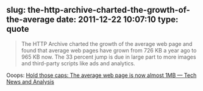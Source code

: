 slug: the-http-archive-charted-the-growth-of-the-average
date: 2011-12-22 10:07:10
type: quote
---

> The HTTP Archive charted the growth of the average web page and found that average web pages have grown from 726 KB a year ago to 965 KB now. The 33 percent jump is due in large part to more images and third-party scripts like ads and analytics.

Ooops: [Hold those caps: The average web page is now almost 1MB — Tech News and Analysis](http://gigaom.com/2011/12/21/hold-those-caps-the-average-web-page-is-now-almost-1mb/)
